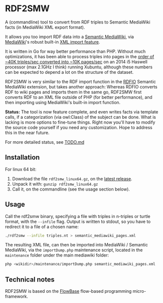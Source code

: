 RDF2SMW
=======

A (commandline) tool to convert from RDF triples to Semantic MediaWiki facts
(in MediaWiki XML export format).

It allows you too import RDF data into a [Semantic MediaWiki](http://semantic-mediawiki.org), via [MediaWiki](https://www.mediawiki.org)'s
robust built-in [XML import feature](https://www.mediawiki.org/wiki/Manual:Importing_XML_dumps).

It is written in Go for way better performance than PHP. Without much
optimizations, it has been able to process triples into pages in the [order of ~40K triples/sec converted into ~10K pages/sec](https://github.com/samuell/rdf2smw/releases/tag/v0.2)
on an 2014 i5 Haswell processor (max 2.1GHz I think) running Xubuntu, although
these numbers can be expected to depend a lot on the structure of the dataset.

RDF2SMW is very similar to the RDF import function in the
[RDFIO](https://github.com/rdfio/RDFIO) Semantic MediaWiki extension, but takes
another approach: Whereas RDFIO converts RDF to wiki pages and imports them in
the same go, RDF2SMW first converts RDF to an XML file outside of PHP (for
better performance), and then importing using MediaWiki's built-in import
function.

**Status:** The tool is now feature complete, and even writes facts via
template calls, if a categorization (via owl:Class) of the subject can be done.
What is lacking is more options to fine-tune things. Right now you'll have to
modify the source code yourself if you need any customization. Hope to address
this in the near future.

For more detailed status, see [TODO.md](https://github.com/samuell/rdf2smw/blob/master/TODO.md)

Installation
------------

For linux 64 bit:

1. Download the file `rdf2smw_linux64.gz`, on the [latest release](https://github.com/samuell/rdf2smw/releases).
2. Unpack it with: `gunzip rdf2smw_linux64.gz`
3. Call it, on the commandline (see the usage section below).


Usage
-----

Call the rdf2smw binary, specifying a file with triples in n-triples or turtle
format, with the `--infile` flag. Output is written to stdout, so you have to
redirect it to a file of a chosen name:

```bash
./rdf2smw --infile triples.nt > semantic_mediawiki_pages.xml
```

The resulting XML file, can then be imported into MediaWiki / Semantic
MediaWiki, via the `importDump.php` maintenance script, located in the
`maintenance` folder under the main mediawiki folder:

```bash
php <wikidir>/maintenance/importDump.php semantic_mediawiki_pages.xml
```

Technical notes
---------------

RDF2SMW is based on the [FlowBase](https://github.com/flowbase/flowbase)
flow-based programming micro-framework.

